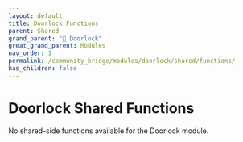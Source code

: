 ```yaml
---
layout: default
title: Doorlock Functions
parent: Shared
grand_parent: "🚪 Doorlock"
great_grand_parent: Modules
nav_order: 1
permalink: /community_bridge/modules/doorlock/shared/functions/
has_children: false
---
```


# Doorlock Shared Functions
No shared-side functions available for the Doorlock module.
